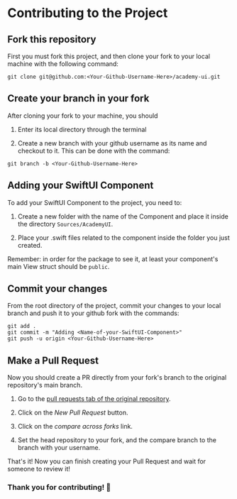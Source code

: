 # Contributing to the Project

## Fork this repository

First you must fork this project, and then clone your fork to your local machine with the following command:

`git clone git@github.com:<Your-Github-Username-Here>/academy-ui.git`

## Create your branch in your fork

After cloning your fork to your machine, you should 

1. Enter its local directory through the terminal

2. Create a new branch with your github username as its name and checkout to it. This can be done with the command:

`git branch -b <Your-Github-Username-Here>`

## Adding your SwiftUI Component

To add your SwiftUI Component to the project, you need to:

1. Create a new folder with the name of the Component and place it inside the directory `Sources/AcademyUI`. 

2. Place your .swift files related to the component inside the folder you just created.

Remember: in order for the package to see it, at least your component's main View struct should be `public`. 

## Commit your changes

From the root directory of the project, commit your changes to your local branch and push it to your github fork with the commands: 
```
git add .
git commit -m "Adding <Name-of-your-SwiftUI-Component>"
git push -u origin <Your-Github-Username-Here>
```   

## Make a Pull Request

Now you should create a PR directly from your fork's branch to the original repository's main branch. 

1. Go to the [pull requests tab of the original repository](https://github.com/AcademyIFCE/academy-ui/pulls).

2. Click on the *New Pull Request* button.

3. Click on the *compare across forks* link.

4. Set the head repository to your fork, and the compare branch to the branch with your username.

That's it! Now you can finish creating your Pull Request and wait for someone to review it!


### Thank you for contributing! 🎉

